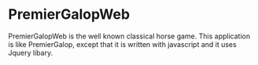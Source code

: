 PremierGalopWeb
===============

PremierGalopWeb is the well known classical horse game. This application is like PremierGalop, except that it is written with javascript and it uses Jquery libary.
